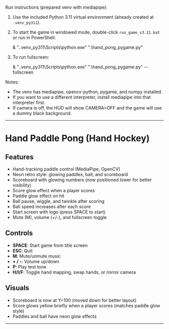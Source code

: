 Run instructions (prepared venv with mediapipe):

1) Use the included Python 3.11 virtual environment (already created at `.venv_py311`).

2) To start the game in windowed mode, double-click `run_game_v3.11.bat` or run in PowerShell:

    & ".\.venv_py311\Scripts\python.exe" ".\hand_pong_pygame.py"

3) To run fullscreen:

    & ".\.venv_py311\Scripts\python.exe" ".\hand_pong_pygame.py" --fullscreen

Notes:
- The venv has mediapipe, opencv-python, pygame, and numpy installed.
- If you want to use a different interpreter, install mediapipe into that interpreter first.
- If camera is off, the HUD will show CAMERA=OFF and the game will use a dummy black background.

---

# Hand Paddle Pong (Hand Hockey)

## Features
- Hand-tracking paddle control (MediaPipe, OpenCV)
- Neon retro style: glowing paddles, ball, and scoreboard
- Scoreboard with glowing numbers (now positioned lower for better visibility)
- Score glow effect when a player scores
- Paddle glow effect on hit
- Ball pause, wiggle, and twinkle after scoring
- Ball speed increases after each score
- Start screen with logo (press SPACE to start)
- Mute (M), volume (+/-), and fullscreen toggle

## Controls
- **SPACE**: Start game from title screen
- **ESC**: Quit
- **M**: Mute/unmute music
- **+ / -**: Volume up/down
- **P**: Play test tone
- **H/I/F**: Toggle hand mapping, swap hands, or mirror camera

## Visuals
- Scoreboard is now at Y=100 (moved down for better layout)
- Score glows yellow briefly when a player scores (matches paddle glow style)
- Paddles and ball have neon glow effects

---
